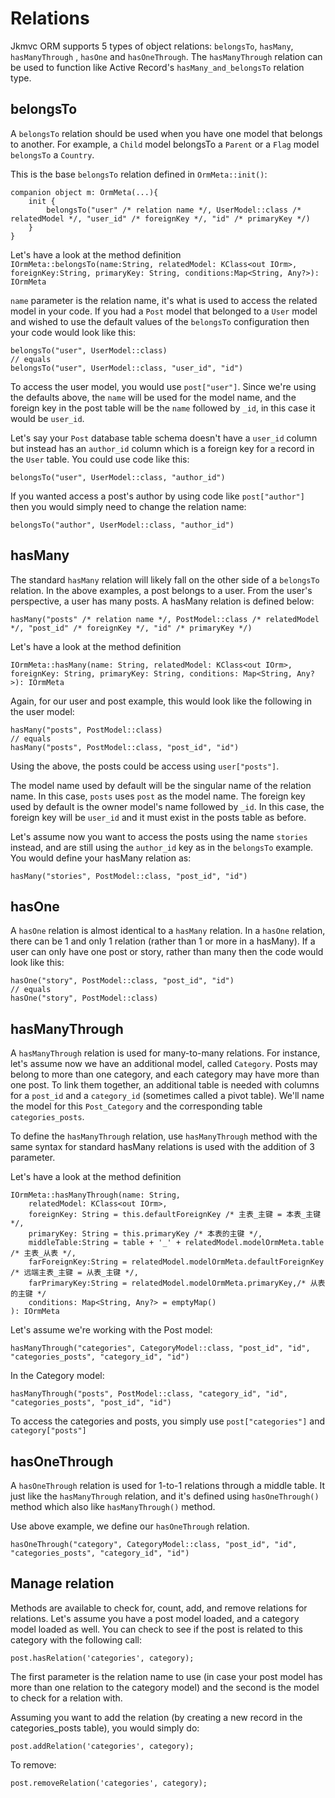 # Relations

Jkmvc ORM supports 5 types of object relations: `belongsTo`, `hasMany`, `hasManyThrough` , `hasOne` and `hasOneThrough`. The `hasManyThrough` relation can be used to function like Active Record's `hasMany_and_belongsTo` relation type.

## belongsTo

A `belongsTo` relation should be used when you have one model that belongs to another. For example, a `Child` model belongsTo a `Parent` or a `Flag` model `belongsTo` a `Country`.

This is the base `belongsTo` relation defined in `OrmMeta::init()`:

```
companion object m: OrmMeta(...){
	init {
		belongsTo("user" /* relation name */, UserModel::class /* relatedModel */, "user_id" /* foreignKey */, "id" /* primaryKey */)
	}
}
```

Let's have a look at the method definition `IOrmMeta::belongsTo(name:String, relatedModel: KClass<out IOrm>, foreignKey:String, primaryKey: String, conditions:Map<String, Any?>): IOrmMeta`

`name` parameter is the relation name, it's what is used to access the related model in your code. If you had a `Post` model that belonged to a `User` model and wished to use the default values of the `belongsTo` configuration then your code would look like this:

```
belongsTo("user", UserModel::class)
// equals
belongsTo("user", UserModel::class, "user_id", "id")
```

To access the user model, you would use `post["user"]`.  Since we're using the defaults above, the `name` will be used for the model name, and the foreign key in the post table will be the `name` followed by `_id`, in this case it would be `user_id`.

Let's say your `Post` database table schema doesn't have a `user_id` column but instead has an `author_id` column which is a foreign key for a record in the `User` table. You could use code like this:

```
belongsTo("user", UserModel::class, "author_id")
```

If you wanted access a post's author by using code like `post["author"]` then you would simply need to change the relation name:

```
belongsTo("author", UserModel::class, "author_id")
```
## hasMany

The standard `hasMany` relation will likely fall on the other side of a `belongsTo` relation.  In the above examples, a post belongs to a user.  From the user's perspective, a user has many posts. A hasMany relation is defined below:

```
hasMany("posts" /* relation name */, PostModel::class /* relatedModel */, "post_id" /* foreignKey */, "id" /* primaryKey */)
```
Let's have a look at the method definition 

```
IOrmMeta::hasMany(name: String, relatedModel: KClass<out IOrm>, foreignKey: String, primaryKey: String, conditions: Map<String, Any?>): IOrmMeta
```
Again, for our user and post example, this would look like the following in the user model:

```
hasMany("posts", PostModel::class)
// equals
hasMany("posts", PostModel::class, "post_id", "id")
```

Using the above, the posts could be access using `user["posts"]`.

The model name used by default will be the singular name of the relation name.  In this case, `posts` uses `post` as the model name.  The foreign key used by default is the owner model's name followed by `_id`.  In this case, the foreign key will be `user_id` and it must exist in the posts table as before.

Let's assume now you want to access the posts using the name `stories` instead, and are still using the `author_id` key as in the `belongsTo` example.  You would define your hasMany relation as:

```
hasMany("stories", PostModel::class, "post_id", "id")
```

## hasOne

A `hasOne` relation is almost identical to a `hasMany` relation.  In a `hasOne` relation, there can be 1 and only 1 relation (rather than 1 or more in a hasMany). If a user can only have one post or story, rather than many then the code would look like this:

```
hasOne("story", PostModel::class, "post_id", "id")
// equals
hasOne("story", PostModel::class)

```

## hasManyThrough

A `hasManyThrough` relation is used for many-to-many relations.  For instance, let's assume now we have an additional model, called `Category`.  Posts may belong to more than one category, and each category may have more than one post.  To link them together, an additional table is needed with columns for a `post_id` and a `category_id` (sometimes called a pivot table).  We'll name the model for this `Post_Category` and the corresponding table `categories_posts`.

To define the `hasManyThrough` relation, use `hasManyThrough` method with the same syntax for standard hasMany relations is used with the addition of 3 parameter.  

Let's have a look at the method definition 

```
IOrmMeta::hasManyThrough(name: String, 
	relatedModel: KClass<out IOrm>,
	foreignKey: String = this.defaultForeignKey /* 主表_主键 = 本表_主键 */,
	primaryKey: String = this.primaryKey /* 本表的主键 */,
	middleTable:String = table + '_' + relatedModel.modelOrmMeta.table /* 主表_从表 */,
	farForeignKey:String = relatedModel.modelOrmMeta.defaultForeignKey /* 远端主表_主键 = 从表_主键 */,
	farPrimaryKey:String = relatedModel.modelOrmMeta.primaryKey,/* 从表的主键 */
	conditions: Map<String, Any?> = emptyMap()
): IOrmMeta
```

Let's assume we're working with the Post model:

```
hasManyThrough("categories", CategoryModel::class, "post_id", "id", "categories_posts", "category_id", "id") 
```

In the Category model:

```
hasManyThrough("posts", PostModel::class, "category_id", "id", "categories_posts", "post_id", "id") 
```

To access the categories and posts, you simply use `post["categories"]` and `category["posts"]`

## hasOneThrough

A `hasOneThrough` relation is used for 1-to-1 relations through a middle table. It just like the `hasManyThrough` relation, and it's defined using `hasOneThrough()` method which also like `hasManyThrough()` method. 

Use above example, we define our `hasOneThrough` relation.

```
hasOneThrough("category", CategoryModel::class, "post_id", "id", "categories_posts", "category_id", "id") 
```

## Manage relation

Methods are available to check for, count, add, and remove relations for relations.  Let's assume you have a post model loaded, and a category model loaded as well.  You can check to see if the post is related to this category with the following call:

```
post.hasRelation('categories', category);
```

The first parameter is the relation name to use (in case your post model has more than one relation to the category model) and the second is the model to check for a relation with.

Assuming you want to add the relation (by creating a new record in the categories_posts table), you would simply do:

```
post.addRelation('categories', category);
```

To remove:

```
post.removeRelation('categories', category);
```